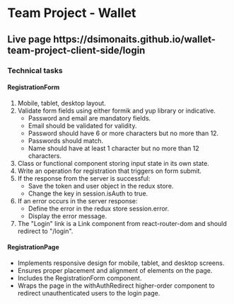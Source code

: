 <h1>Team Project - Wallet</h1>

<h2>Live page  https://dsimonaits.github.io/wallet-team-project-client-side/login</h2>

<h3>Technical tasks</h3>

<h4>RegistrationForm</h4>

1. Mobile, tablet, desktop layout.
2. Validate form fields using either formik and yup library or indicative.
   - Password and email are mandatory fields.
   - Email should be validated for validity.
   - Password should have 6 or more characters but no more than 12.
   - Passwords should match.
   - Name should have at least 1 character but no more than 12 characters.
3. Class or functional component storing input state in its own state.
4. Write an operation for registration that triggers on form submit.
5. If the response from the server is successful:
   - Save the token and user object in the redux store.
   - Change the key in session.isAuth to true.
6. If an error occurs in the server response:
   - Define the error in the redux store session.error.
   - Display the error message.
7. The "Login" link is a Link component from react-router-dom and should redirect to "/login".

<h4>RegistrationPage</h4>

- Implements responsive design for mobile, tablet, and desktop screens.
- Ensures proper placement and alignment of elements on the page.
- Includes the RegistrationForm component.
- Wraps the page in the withAuthRedirect higher-order component to redirect unauthenticated users to the login page.
